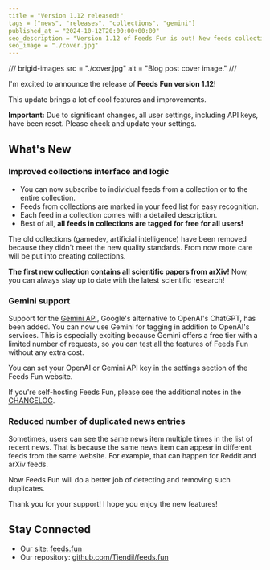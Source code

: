 ```yaml
---
title = "Version 1.12 released!"
tags = ["news", "releases", "collections", "gemini"]
published_at = "2024-10-12T20:00:00+00:00"
seo_description = "Version 1.12 of Feeds Fun is out! New feeds collections functionality, Gemini support, and more."
seo_image = "./cover.jpg"
---
```


/// brigid-images
src = "./cover.jpg"
alt = "Blog post cover image."
///

I'm excited to announce the release of **Feeds Fun version 1.12**!

This update brings a lot of cool features and improvements.

**Important:** Due to significant changes, all user settings, including API keys, have been reset. Please check and update your settings.

## What's New

### Improved collections interface and logic

- You can now subscribe to individual feeds from a collection or to the entire collection.
- Feeds from collections are marked in your feed list for easy recognition.
- Each feed in a collection comes with a detailed description.
- Best of all, **all feeds in collections are tagged for free for all users!**

The old collections (gamedev, artificial intelligence) have been removed because they didn't meet the new quality standards. From now more care will be put into creating collections.

**The first new collection contains all scientific papers from arXiv!** Now, you can always stay up to date with the latest scientific research!

### Gemini support

Support for the [Gemini API](https://ai.google.dev/), Google's alternative to OpenAI's ChatGPT, has been added. You can now use Gemini for tagging in addition to OpenAI's services. This is especially exciting because Gemini offers a free tier with a limited number of requests, so you can test all the features of Feeds Fun without any extra cost.

You can set your OpenAI or Gemini API key in the settings section of the Feeds Fun website.

If you're self-hosting Feeds Fun, please see the additional notes in the [CHANGELOG](https://github.com/Tiendil/feeds.fun/blob/main/changes/2024-10-12T09-11-16_1.12.0.md).

### Reduced number of duplicated news entries

Sometimes, users can see the same news item multiple times in the list of recent news. That is because the same news item can appear in different feeds from the same website. For example, that can happen for Reddit and arXiv feeds.

Now Feeds Fun will do a better job of detecting and removing such duplicates.

Thank you for your support! I hope you enjoy the new features!

## Stay Connected

- Our site: [feeds.fun](https://feeds.fun/)
- Our repository: [github.com/Tiendil/feeds.fun](https://github.com/Tiendil/feeds.fun)
